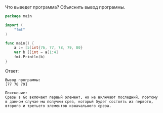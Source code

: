 Что выведет программа? Объяснить вывод программы.

```go
package main

import (
    "fmt"
)

func main() {
    a := [5]int{76, 77, 78, 79, 80}
    var b []int = a[1:4]
    fmt.Println(b)
}
```

Ответ:
```
Вывод программы:
[77 78 79]

Пояснение:
Срезы в Go включают первый элемент, но не включают последний, поэтому в данном случае мы получим срез, который будет состоять из первого, второго и третьего элементов изначального среза.

```
